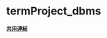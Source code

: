 # termProject_dbms

[**共用連結**](https://drive.google.com/drive/folders/16zNLCtEk-kihBhhu7ss-7zy7YKZDbu5Z?usp=share_link)
